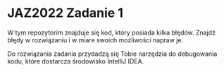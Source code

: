 # JAZ2022 Zadanie 1

W tym repozytorim znajduje się kod, który posiada kilka błędów.
Znajdź błędy w rozwiązaniu i w miare swoich możliwości napraw je.


Do rozwiązania zadania przydadzą się Tobie narzędzia do debugowania kodu, które dostarcza środowisko IntelliJ IDEA.
